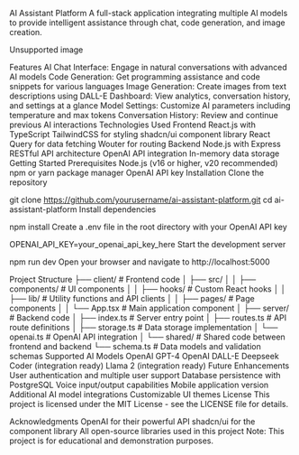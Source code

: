 AI Assistant Platform
A full-stack application integrating multiple AI models to provide intelligent assistance through chat, code generation, and image creation.

Unsupported image

Features
AI Chat Interface: Engage in natural conversations with advanced AI models
Code Generation: Get programming assistance and code snippets for various languages
Image Generation: Create images from text descriptions using DALL-E
Dashboard: View analytics, conversation history, and settings at a glance
Model Settings: Customize AI parameters including temperature and max tokens
Conversation History: Review and continue previous AI interactions
Technologies Used
Frontend
React.js with TypeScript
TailwindCSS for styling
shadcn/ui component library
React Query for data fetching
Wouter for routing
Backend
Node.js with Express
RESTful API architecture
OpenAI API integration
In-memory data storage
Getting Started
Prerequisites
Node.js (v16 or higher, v20 recommended)
npm or yarn package manager
OpenAI API key
Installation
Clone the repository

git clone https://github.com/yourusername/ai-assistant-platform.git
cd ai-assistant-platform
Install dependencies

npm install
Create a .env file in the root directory with your OpenAI API key

OPENAI_API_KEY=your_openai_api_key_here
Start the development server

npm run dev
Open your browser and navigate to http://localhost:5000

Project Structure
├── client/                # Frontend code
│   ├── src/
│   │   ├── components/    # UI components
│   │   ├── hooks/         # Custom React hooks
│   │   ├── lib/           # Utility functions and API clients
│   │   ├── pages/         # Page components
│   │   └── App.tsx        # Main application component
│
├── server/                # Backend code
│   ├── index.ts           # Server entry point
│   ├── routes.ts          # API route definitions
│   ├── storage.ts         # Data storage implementation
│   └── openai.ts          # OpenAI API integration
│
└── shared/                # Shared code between frontend and backend
    └── schema.ts          # Data models and validation schemas
Supported AI Models
OpenAI GPT-4
OpenAI DALL-E
Deepseek Coder (integration ready)
Llama 2 (integration ready)
Future Enhancements
User authentication and multiple user support
Database persistence with PostgreSQL
Voice input/output capabilities
Mobile application version
Additional AI model integrations
Customizable UI themes
License
This project is licensed under the MIT License - see the LICENSE file for details.

Acknowledgments
OpenAI for their powerful API
shadcn/ui for the component library
All open-source libraries used in this project
Note: This project is for educational and demonstration purposes.
